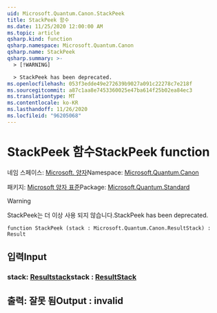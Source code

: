 ```yaml
---
uid: Microsoft.Quantum.Canon.StackPeek
title: StackPeek 함수
ms.date: 11/25/2020 12:00:00 AM
ms.topic: article
qsharp.kind: function
qsharp.namespace: Microsoft.Quantum.Canon
qsharp.name: StackPeek
qsharp.summary: >-
  > [!WARNING]

  > StackPeek has been deprecated.
ms.openlocfilehash: 053f3edde49e272639b9027a091c22278c7e218f
ms.sourcegitcommit: a87c1aa8e7453360025e47ba614f25b02ea84ec3
ms.translationtype: MT
ms.contentlocale: ko-KR
ms.lasthandoff: 11/26/2020
ms.locfileid: "96205068"
---
```

# <a name="stackpeek-function"></a><span data-ttu-id="bc2a7-102">StackPeek 함수</span><span class="sxs-lookup"><span data-stu-id="bc2a7-102">StackPeek function</span></span>

<span data-ttu-id="bc2a7-103">네임 스페이스: [Microsoft. 양자](xref:Microsoft.Quantum.Canon)</span><span class="sxs-lookup"><span data-stu-id="bc2a7-103">Namespace: [Microsoft.Quantum.Canon](xref:Microsoft.Quantum.Canon)</span></span>

<span data-ttu-id="bc2a7-104">패키지: [Microsoft 양자 표준](https://nuget.org/packages/Microsoft.Quantum.Standard)</span><span class="sxs-lookup"><span data-stu-id="bc2a7-104">Package: [Microsoft.Quantum.Standard](https://nuget.org/packages/Microsoft.Quantum.Standard)</span></span>


> [!WARNING]
> <span data-ttu-id="bc2a7-105">StackPeek는 더 이상 사용 되지 않습니다.</span><span class="sxs-lookup"><span data-stu-id="bc2a7-105">StackPeek has been deprecated.</span></span>



```qsharp
function StackPeek (stack : Microsoft.Quantum.Canon.ResultStack) : Result
```


## <a name="input"></a><span data-ttu-id="bc2a7-106">입력</span><span class="sxs-lookup"><span data-stu-id="bc2a7-106">Input</span></span>

### <a name="stack--resultstack"></a><span data-ttu-id="bc2a7-107">stack: [Resultstack](xref:Microsoft.Quantum.Canon.ResultStack)</span><span class="sxs-lookup"><span data-stu-id="bc2a7-107">stack : [ResultStack](xref:Microsoft.Quantum.Canon.ResultStack)</span></span>





## <a name="output--__invalidresult__"></a><span data-ttu-id="bc2a7-108">출력: __잘못 <Result> 됨__</span><span class="sxs-lookup"><span data-stu-id="bc2a7-108">Output : __invalid<Result>__</span></span>

